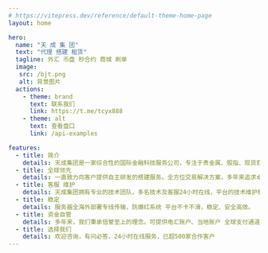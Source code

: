 ```yaml
---
# https://vitepress.dev/reference/default-theme-home-page
layout: home

hero:
  name: "天 成 集 团"
  text: "代理 搭建 租赁"
  tagline: 外汇 币盘 秒合约 商城 刷单 
  image:
   src: /bjt.png
   alt: 背景图片
  actions:
    - theme: brand
      text: 联系我们
      link: https://t.me/tcyx888
    - theme: alt
      text: 查看盘口
      link: /api-examples

features:
  - title: 简介
    details: 天成集团是一家综合性的国际金融科技服务公司，专注于贵金属、股指、现货商品等金融衍生品系统在人工智能和智能大数据领域的规划咨询、软件研发实施、技术服务、系统集成及系统维护等
  - title: 全球领先
    details: 一直致力向客户提供自主研发的搭建服务。全方位交易解决方案，多年来追求卓越，不断推陈出新，提供创新尖端科技产品和专业服务
  - title: 客服 维护
    details: 天成集团拥有专业的技术团队，多名技术及客服24小时在线，平台的技术维护和服务质量业界首屈，一站式搭建为客户量身定制优质系统，指哪打哪
  - title: 稳定
    details: 服务器全海外部署专线传输，防爆红系统 平台不卡不滑，稳定、安全高效。
  - title: 资金自管
    details: 多年来，我们秉承信誉至上的理念。可提供电汇账户、当地账户 全球支付通道直通车。平台可挂地址，你收款再反点给我们
  - title: 选择我们
    details: 欢迎咨询，有问必答，24小时在线服务，已超500家合作客户
---
```



